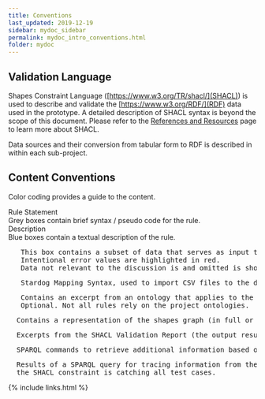 ```yaml
---
title: Conventions
last_updated: 2019-12-19
sidebar: mydoc_sidebar
permalink: mydoc_intro_conventions.html
folder: mydoc
---
```



## Validation Language
Shapes Constraint Language ([https://www.w3.org/TR/shacl/](SHACL)) is used to describe and validate the [https://www.w3.org/RDF/](RDF) data used in the prototype. A detailed description of SHACL syntax is beyond the scope of this document. Please refer to the [References and Resources](mydoc_references_and_resources.html) page to learn more about SHACL.

Data sources and their conversion from tabular form to RDF is described in within each sub-project.

## Content Conventions

Color coding provides a guide to the content.

<div class='ruleState'>
  <div class='ruleState-header'>Rule Statement</div>
  Grey boxes contain brief syntax / pseudo code for the rule.
</div>

<div class='def'>
  <div class='def-header'>Description</div>
  Blue boxes contain a textual description of the rule.
</div>

<pre class="data">
   This box contains a subset of data that serves as input to test the shapes graph.
   Intentional error values are <font class='error'>highlighted in red.</font>
   Data not relevant to the discussion is and omitted is shown as <font class='infoOmitted'>...</font>
</pre>

<pre class="sms">
   Stardog Mapping Syntax, used to import CSV files to the database.
</pre>

<pre class="owl">
   Contains an excerpt from an ontology that applies to the rule being described.
   Optional. Not all rules rely on the project ontologies.
</pre>

<pre class="shacl">
  Contains a representation of the shapes graph (in full or in part).
</pre>

<pre class="report">
  Excerpts from the SHACL Validation Report (the output results graph.)
</pre>

<pre class="sparql">
  SPARQL commands to retrieve additional information based on values identified in the report or to validate the validation report.
</pre>

<pre class="queryResult">
  Results of a SPARQL query for tracing information from the Report back to additional information or to verify
  the SHACL constraint is catching all test cases.
</pre>



{% include links.html %}
